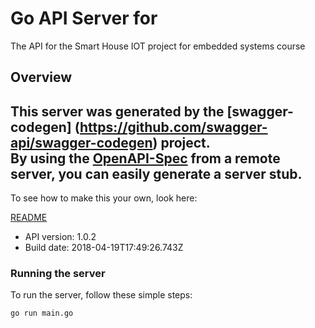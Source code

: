 # Go API Server for 

The API for the Smart House IOT project for embedded systems course

## Overview
This server was generated by the [swagger-codegen]
(https://github.com/swagger-api/swagger-codegen) project.  
By using the [OpenAPI-Spec](https://github.com/OAI/OpenAPI-Specification) from a remote server, you can easily generate a server stub.  
-

To see how to make this your own, look here:

[README](https://github.com/swagger-api/swagger-codegen/blob/master/README.md)

- API version: 1.0.2
- Build date: 2018-04-19T17:49:26.743Z


### Running the server
To run the server, follow these simple steps:

```
go run main.go
```

